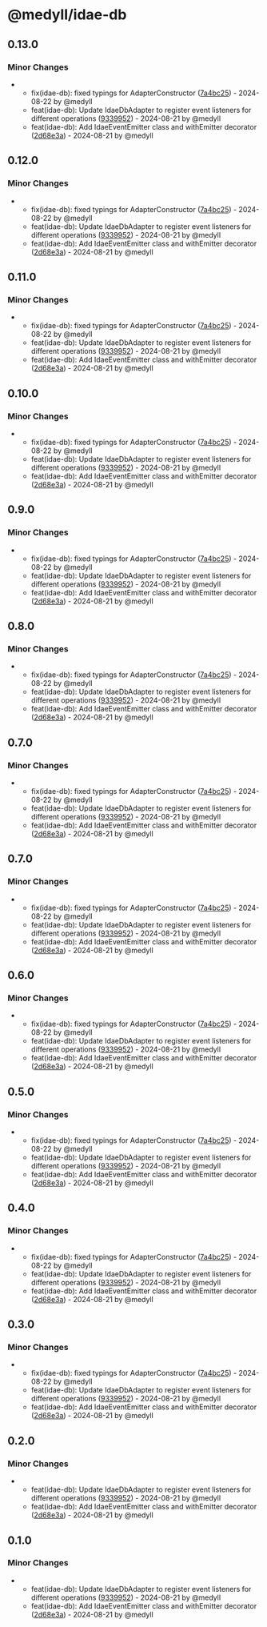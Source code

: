 # @medyll/idae-db

## 0.13.0

### Minor Changes

- - fix(idae-db): fixed typings for AdapterConstructor ([7a4bc25](https://github.com/medyll/idae/commit/7a4bc255c0f8f311e5008777573787afb935b81b)) - 2024-08-22 by @medyll
  - feat(idae-db): Update IdaeDbAdapter to register event listeners for different operations ([9339952](https://github.com/medyll/idae/commit/933995208de05b2619360b66e07ef0c13fdb5845)) - 2024-08-21 by @medyll
  - feat(idae-db): Add IdaeEventEmitter class and withEmitter decorator ([2d68e3a](https://github.com/medyll/idae/commit/2d68e3a649f0cd807e2b38e12b7f53b56c637385)) - 2024-08-21 by @medyll

## 0.12.0

### Minor Changes

- - fix(idae-db): fixed typings for AdapterConstructor ([7a4bc25](https://github.com/medyll/idae/commit/7a4bc255c0f8f311e5008777573787afb935b81b)) - 2024-08-22 by @medyll
  - feat(idae-db): Update IdaeDbAdapter to register event listeners for different operations ([9339952](https://github.com/medyll/idae/commit/933995208de05b2619360b66e07ef0c13fdb5845)) - 2024-08-21 by @medyll
  - feat(idae-db): Add IdaeEventEmitter class and withEmitter decorator ([2d68e3a](https://github.com/medyll/idae/commit/2d68e3a649f0cd807e2b38e12b7f53b56c637385)) - 2024-08-21 by @medyll

## 0.11.0

### Minor Changes

- - fix(idae-db): fixed typings for AdapterConstructor ([7a4bc25](https://github.com/medyll/idae/commit/7a4bc255c0f8f311e5008777573787afb935b81b)) - 2024-08-22 by @medyll
  - feat(idae-db): Update IdaeDbAdapter to register event listeners for different operations ([9339952](https://github.com/medyll/idae/commit/933995208de05b2619360b66e07ef0c13fdb5845)) - 2024-08-21 by @medyll
  - feat(idae-db): Add IdaeEventEmitter class and withEmitter decorator ([2d68e3a](https://github.com/medyll/idae/commit/2d68e3a649f0cd807e2b38e12b7f53b56c637385)) - 2024-08-21 by @medyll

## 0.10.0

### Minor Changes

- - fix(idae-db): fixed typings for AdapterConstructor ([7a4bc25](https://github.com/medyll/idae/commit/7a4bc255c0f8f311e5008777573787afb935b81b)) - 2024-08-22 by @medyll
  - feat(idae-db): Update IdaeDbAdapter to register event listeners for different operations ([9339952](https://github.com/medyll/idae/commit/933995208de05b2619360b66e07ef0c13fdb5845)) - 2024-08-21 by @medyll
  - feat(idae-db): Add IdaeEventEmitter class and withEmitter decorator ([2d68e3a](https://github.com/medyll/idae/commit/2d68e3a649f0cd807e2b38e12b7f53b56c637385)) - 2024-08-21 by @medyll

## 0.9.0

### Minor Changes

- - fix(idae-db): fixed typings for AdapterConstructor ([7a4bc25](https://github.com/medyll/idae/commit/7a4bc255c0f8f311e5008777573787afb935b81b)) - 2024-08-22 by @medyll
  - feat(idae-db): Update IdaeDbAdapter to register event listeners for different operations ([9339952](https://github.com/medyll/idae/commit/933995208de05b2619360b66e07ef0c13fdb5845)) - 2024-08-21 by @medyll
  - feat(idae-db): Add IdaeEventEmitter class and withEmitter decorator ([2d68e3a](https://github.com/medyll/idae/commit/2d68e3a649f0cd807e2b38e12b7f53b56c637385)) - 2024-08-21 by @medyll

## 0.8.0

### Minor Changes

- - fix(idae-db): fixed typings for AdapterConstructor ([7a4bc25](https://github.com/medyll/idae/commit/7a4bc255c0f8f311e5008777573787afb935b81b)) - 2024-08-22 by @medyll
  - feat(idae-db): Update IdaeDbAdapter to register event listeners for different operations ([9339952](https://github.com/medyll/idae/commit/933995208de05b2619360b66e07ef0c13fdb5845)) - 2024-08-21 by @medyll
  - feat(idae-db): Add IdaeEventEmitter class and withEmitter decorator ([2d68e3a](https://github.com/medyll/idae/commit/2d68e3a649f0cd807e2b38e12b7f53b56c637385)) - 2024-08-21 by @medyll

## 0.7.0

### Minor Changes

- - fix(idae-db): fixed typings for AdapterConstructor ([7a4bc25](https://github.com/medyll/idae/commit/7a4bc255c0f8f311e5008777573787afb935b81b)) - 2024-08-22 by @medyll
  - feat(idae-db): Update IdaeDbAdapter to register event listeners for different operations ([9339952](https://github.com/medyll/idae/commit/933995208de05b2619360b66e07ef0c13fdb5845)) - 2024-08-21 by @medyll
  - feat(idae-db): Add IdaeEventEmitter class and withEmitter decorator ([2d68e3a](https://github.com/medyll/idae/commit/2d68e3a649f0cd807e2b38e12b7f53b56c637385)) - 2024-08-21 by @medyll

## 0.7.0

### Minor Changes

- - fix(idae-db): fixed typings for AdapterConstructor ([7a4bc25](https://github.com/medyll/idae/commit/7a4bc255c0f8f311e5008777573787afb935b81b)) - 2024-08-22 by @medyll
  - feat(idae-db): Update IdaeDbAdapter to register event listeners for different operations ([9339952](https://github.com/medyll/idae/commit/933995208de05b2619360b66e07ef0c13fdb5845)) - 2024-08-21 by @medyll
  - feat(idae-db): Add IdaeEventEmitter class and withEmitter decorator ([2d68e3a](https://github.com/medyll/idae/commit/2d68e3a649f0cd807e2b38e12b7f53b56c637385)) - 2024-08-21 by @medyll

## 0.6.0

### Minor Changes

- - fix(idae-db): fixed typings for AdapterConstructor ([7a4bc25](https://github.com/medyll/idae/commit/7a4bc255c0f8f311e5008777573787afb935b81b)) - 2024-08-22 by @medyll
  - feat(idae-db): Update IdaeDbAdapter to register event listeners for different operations ([9339952](https://github.com/medyll/idae/commit/933995208de05b2619360b66e07ef0c13fdb5845)) - 2024-08-21 by @medyll
  - feat(idae-db): Add IdaeEventEmitter class and withEmitter decorator ([2d68e3a](https://github.com/medyll/idae/commit/2d68e3a649f0cd807e2b38e12b7f53b56c637385)) - 2024-08-21 by @medyll

## 0.5.0

### Minor Changes

- - fix(idae-db): fixed typings for AdapterConstructor ([7a4bc25](https://github.com/medyll/idae/commit/7a4bc255c0f8f311e5008777573787afb935b81b)) - 2024-08-22 by @medyll
  - feat(idae-db): Update IdaeDbAdapter to register event listeners for different operations ([9339952](https://github.com/medyll/idae/commit/933995208de05b2619360b66e07ef0c13fdb5845)) - 2024-08-21 by @medyll
  - feat(idae-db): Add IdaeEventEmitter class and withEmitter decorator ([2d68e3a](https://github.com/medyll/idae/commit/2d68e3a649f0cd807e2b38e12b7f53b56c637385)) - 2024-08-21 by @medyll

## 0.4.0

### Minor Changes

- - fix(idae-db): fixed typings for AdapterConstructor ([7a4bc25](https://github.com/medyll/idae/commit/7a4bc255c0f8f311e5008777573787afb935b81b)) - 2024-08-22 by @medyll
  - feat(idae-db): Update IdaeDbAdapter to register event listeners for different operations ([9339952](https://github.com/medyll/idae/commit/933995208de05b2619360b66e07ef0c13fdb5845)) - 2024-08-21 by @medyll
  - feat(idae-db): Add IdaeEventEmitter class and withEmitter decorator ([2d68e3a](https://github.com/medyll/idae/commit/2d68e3a649f0cd807e2b38e12b7f53b56c637385)) - 2024-08-21 by @medyll

## 0.3.0

### Minor Changes

- - fix(idae-db): fixed typings for AdapterConstructor ([7a4bc25](https://github.com/medyll/idae/commit/7a4bc255c0f8f311e5008777573787afb935b81b)) - 2024-08-22 by @medyll
  - feat(idae-db): Update IdaeDbAdapter to register event listeners for different operations ([9339952](https://github.com/medyll/idae/commit/933995208de05b2619360b66e07ef0c13fdb5845)) - 2024-08-21 by @medyll
  - feat(idae-db): Add IdaeEventEmitter class and withEmitter decorator ([2d68e3a](https://github.com/medyll/idae/commit/2d68e3a649f0cd807e2b38e12b7f53b56c637385)) - 2024-08-21 by @medyll

## 0.2.0

### Minor Changes

- - feat(idae-db): Update IdaeDbAdapter to register event listeners for different operations ([9339952](https://github.com/medyll/idae/commit/933995208de05b2619360b66e07ef0c13fdb5845)) - 2024-08-21 by @medyll
  - feat(idae-db): Add IdaeEventEmitter class and withEmitter decorator ([2d68e3a](https://github.com/medyll/idae/commit/2d68e3a649f0cd807e2b38e12b7f53b56c637385)) - 2024-08-21 by @medyll

## 0.1.0

### Minor Changes

- - feat(idae-db): Update IdaeDbAdapter to register event listeners for different operations ([9339952](https://github.com/medyll/idae/commit/933995208de05b2619360b66e07ef0c13fdb5845)) - 2024-08-21 by @medyll
  - feat(idae-db): Add IdaeEventEmitter class and withEmitter decorator ([2d68e3a](https://github.com/medyll/idae/commit/2d68e3a649f0cd807e2b38e12b7f53b56c637385)) - 2024-08-21 by @medyll
